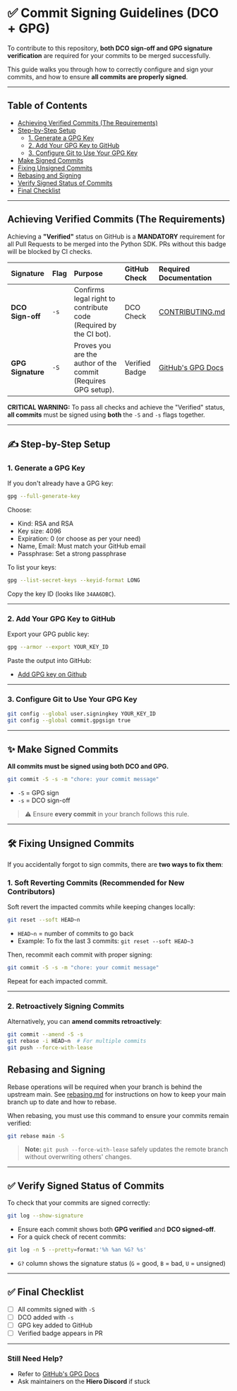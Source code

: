 # ✅ Commit Signing Guidelines (DCO + GPG)

To contribute to this repository, **both DCO sign-off and GPG signature verification** are required for your commits to be merged successfully.

This guide walks you through how to correctly configure and sign your commits, and how to ensure **all commits are properly signed**.

---

## Table of Contents
- [Achieving Verified Commits (The Requirements)](#achieving-verified-commits-the-requirements)
- [Step-by-Step Setup](#step-by-step-setup)
  - [1. Generate a GPG Key](#1-generate-a-gpg-key)
  - [2. Add Your GPG Key to GitHub](#2-add-your-gpg-key-to-github)
  - [3. Configure Git to Use Your GPG Key](#3-configure-git-to-use-your-gpg-key)
- [Make Signed Commits](#make-signed-commits)
- [Fixing Unsigned Commits](#fixing-unsigned-commits)
- [Rebasing and Signing](#rebasing-and-signing)
- [Verify Signed Status of Commits](#verify-signed-status-of-commits)
- [Final Checklist](#final-checklist)

---

## Achieving Verified Commits (The Requirements)

Achieving a **"Verified"** status on GitHub is a **MANDATORY** requirement for all Pull Requests to be merged into the Python SDK. PRs without this badge will be blocked by CI checks.

| Signature | Flag | Purpose | GitHub Check | Required Documentation |
| :--- | :--- | :--- | :--- | :--- |
| **DCO Sign-off** | `-s` | Confirms legal right to contribute code (Required by the CI bot). | DCO Check | [CONTRIBUTING.md](../CONTRIBUTING.md) |
| **GPG Signature** | `-S` | Proves you are the author of the commit (Requires GPG setup). | Verified Badge | [GitHub's GPG Docs](https://docs.github.com/en/authentication/managing-commit-signature-verification) |

**CRITICAL WARNING:** To pass all checks and achieve the "Verified" status, **all commits** must be signed using **both** the `-S` and `-s` flags together.

---

## ✍️ Step-by-Step Setup

### 1. Generate a GPG Key

If you don't already have a GPG key:

```bash
gpg --full-generate-key
```

Choose:
* Kind: RSA and RSA
* Key size: 4096
* Expiration: 0 (or choose as per your need)
* Name, Email: Must match your GitHub email
* Passphrase: Set a strong passphrase

To list your keys:

```bash
gpg --list-secret-keys --keyid-format LONG
```

Copy the key ID (looks like `34AA6DBC`).

---

### 2. Add Your GPG Key to GitHub

Export your GPG public key:

```bash
gpg --armor --export YOUR_KEY_ID
```

Paste the output into GitHub:
* [Add GPG key on Github](https://github.com/settings/gpg/new)

---

### 3. Configure Git to Use Your GPG Key

```bash
git config --global user.signingkey YOUR_KEY_ID
git config --global commit.gpgsign true
```

---

## ✨ Make Signed Commits

**All commits must be signed using both DCO and GPG.**

```bash
git commit -S -s -m "chore: your commit message"
```

* `-S` = GPG sign
* `-s` = DCO sign-off

> ⚠️ Ensure **every commit** in your branch follows this rule.

---

## 🛠️ Fixing Unsigned Commits

If you accidentally forgot to sign commits, there are **two ways to fix them**:

### 1. Soft Reverting Commits (Recommended for New Contributors)

Soft revert the impacted commits while keeping changes locally:

```bash
git reset --soft HEAD~n
```

* `HEAD~n` = number of commits to go back
* Example: To fix the last 3 commits: `git reset --soft HEAD~3`

Then, recommit each commit with proper signing:

```bash
git commit -S -s -m "chore: your commit message"
```

Repeat for each impacted commit.

---

### 2. Retroactively Signing Commits

Alternatively, you can **amend commits retroactively**:

```bash
git commit --amend -S -s
git rebase -i HEAD~n  # For multiple commits
git push --force-with-lease
```

## Rebasing and Signing

Rebase operations will be required when your branch is behind the upstream main. See [rebasing.md](./rebasing.md) for instructions on how to keep your main branch up to date and how to rebase.

When rebasing, you must use this command to ensure your commits remain verified:

```bash
git rebase main -S
```

> **Note:** `git push --force-with-lease` safely updates the remote branch without overwriting others' changes.

---

## ✅ Verify Signed Status of Commits

To check that your commits are signed correctly:

```bash
git log --show-signature
```

* Ensure each commit shows both **GPG verified** and **DCO signed-off**.
* For a quick check of recent commits:

```bash
git log -n 5 --pretty=format:'%h %an %G? %s'
```

* `G?` column shows the signature status (`G` = good, `B` = bad, `U` = unsigned)

---

## ✅ Final Checklist

* [ ] All commits signed with `-S`
* [ ] DCO added with `-s`
* [ ] GPG key added to GitHub
* [ ] Verified badge appears in PR

---

### Still Need Help?

* Refer to [GitHub's GPG Docs](https://docs.github.com/en/authentication/managing-commit-signature-verification)
* Ask maintainers on the **Hiero Discord** if stuck